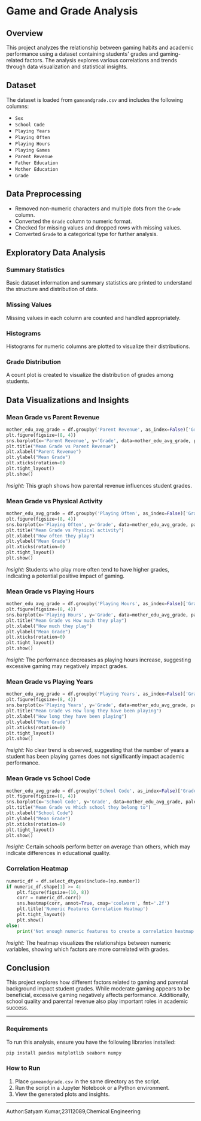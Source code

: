 # Game and Grade Analysis

## Overview
This project analyzes the relationship between gaming habits and academic performance using a dataset containing students' grades and gaming-related factors. The analysis explores various correlations and trends through data visualization and statistical insights.

## Dataset
The dataset is loaded from `gameandgrade.csv` and includes the following columns:
- `Sex`
- `School Code`
- `Playing Years`
- `Playing Often`
- `Playing Hours`
- `Playing Games`
- `Parent Revenue`
- `Father Education`
- `Mother Education`
- `Grade`

## Data Preprocessing
- Removed non-numeric characters and multiple dots from the `Grade` column.
- Converted the `Grade` column to numeric format.
- Checked for missing values and dropped rows with missing values.
- Converted `Grade` to a categorical type for further analysis.

## Exploratory Data Analysis
### Summary Statistics
Basic dataset information and summary statistics are printed to understand the structure and distribution of data.

### Missing Values
Missing values in each column are counted and handled appropriately.

### Histograms
Histograms for numeric columns are plotted to visualize their distributions.

### Grade Distribution
A count plot is created to visualize the distribution of grades among students.

## Data Visualizations and Insights
### Mean Grade vs Parent Revenue
```python
mother_edu_avg_grade = df.groupby('Parent Revenue', as_index=False)['Grade'].mean()
plt.figure(figsize=(8, 4))
sns.barplot(x='Parent Revenue', y='Grade', data=mother_edu_avg_grade, palette='Purples')
plt.title("Mean Grade vs Parent Revenue")
plt.xlabel("Parent Revenue")
plt.ylabel("Mean Grade")
plt.xticks(rotation=0)
plt.tight_layout()
plt.show()
```
*Insight:* This graph shows how parental revenue influences student grades.

### Mean Grade vs Physical Activity
```python
mother_edu_avg_grade = df.groupby('Playing Often', as_index=False)['Grade'].mean()
plt.figure(figsize=(8, 4))
sns.barplot(x='Playing Often', y='Grade', data=mother_edu_avg_grade, palette='Purples')
plt.title("Mean Grade vs Physical activity")
plt.xlabel("How often they play")
plt.ylabel("Mean Grade")
plt.xticks(rotation=0)
plt.tight_layout()
plt.show()
```
*Insight:* Students who play more often tend to have higher grades, indicating a potential positive impact of gaming.

### Mean Grade vs Playing Hours
```python
mother_edu_avg_grade = df.groupby('Playing Hours', as_index=False)['Grade'].mean()
plt.figure(figsize=(8, 4))
sns.barplot(x='Playing Hours', y='Grade', data=mother_edu_avg_grade, palette='Purples')
plt.title("Mean Grade vs How much they play")
plt.xlabel("How much they play")
plt.ylabel("Mean Grade")
plt.xticks(rotation=0)
plt.tight_layout()
plt.show()
```
*Insight:* The performance decreases as playing hours increase, suggesting excessive gaming may negatively impact grades.

### Mean Grade vs Playing Years
```python
mother_edu_avg_grade = df.groupby('Playing Years', as_index=False)['Grade'].mean()
plt.figure(figsize=(8, 4))
sns.barplot(x='Playing Years', y='Grade', data=mother_edu_avg_grade, palette='Purples')
plt.title("Mean Grade vs How long they have been playing")
plt.xlabel("How long they have been playing")
plt.ylabel("Mean Grade")
plt.xticks(rotation=0)
plt.tight_layout()
plt.show()
```
*Insight:* No clear trend is observed, suggesting that the number of years a student has been playing games does not significantly impact academic performance.

### Mean Grade vs School Code
```python
mother_edu_avg_grade = df.groupby('School Code', as_index=False)['Grade'].mean()
plt.figure(figsize=(8, 4))
sns.barplot(x='School Code', y='Grade', data=mother_edu_avg_grade, palette='Purples')
plt.title("Mean Grade vs Which school they belong to")
plt.xlabel("School Code")
plt.ylabel("Mean Grade")
plt.xticks(rotation=0)
plt.tight_layout()
plt.show()
```
*Insight:* Certain schools perform better on average than others, which may indicate differences in educational quality.

### Correlation Heatmap
```python
numeric_df = df.select_dtypes(include=[np.number])
if numeric_df.shape[1] >= 4:
    plt.figure(figsize=(10, 8))
    corr = numeric_df.corr()
    sns.heatmap(corr, annot=True, cmap='coolwarm', fmt='.2f')
    plt.title('Numeric Features Correlation Heatmap')
    plt.tight_layout()
    plt.show()
else:
    print('Not enough numeric features to create a correlation heatmap.')
```
*Insight:* The heatmap visualizes the relationships between numeric variables, showing which factors are more correlated with grades.

## Conclusion
This project explores how different factors related to gaming and parental background impact student grades. While moderate gaming appears to be beneficial, excessive gaming negatively affects performance. Additionally, school quality and parental revenue also play important roles in academic success.

---

### Requirements
To run this analysis, ensure you have the following libraries installed:
```sh
pip install pandas matplotlib seaborn numpy
```

### How to Run
1. Place `gameandgrade.csv` in the same directory as the script.
2. Run the script in a Jupyter Notebook or a Python environment.
3. View the generated plots and insights.

---
Author:Satyam Kumar,23112089,Chemical Engineering

